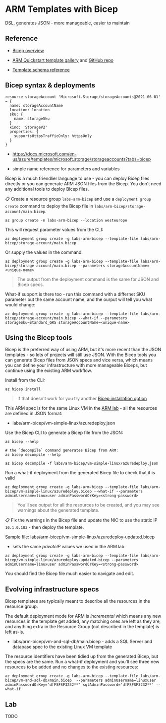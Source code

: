 # ARM Templates with Bicep

DSL, generates JSON - more manageable, easier to maintain

## Reference

- [Bicep overview](https://docs.microsoft.com/en-us/azure/azure-resource-manager/bicep/overview?tabs=bicep)

- [ARM Quickstart template gallery](https://azure.microsoft.com/en-gb/resources/templates/) and [GitHub repo](https://github.com/Azure/azure-quickstart-templates/tree/master/quickstarts)

- [Template schema reference](https://docs.microsoft.com/en-us/azure/templates/)



## Bicep syntax & deployments

```
resource storageAccount 'Microsoft.Storage/storageAccounts@2021-06-01' = {
  name: storageAccountName
  location: location
  sku: {
    name: storageSku
  }
  kind: 'StorageV2'
  properties: {
    supportsHttpsTrafficOnly: httpsOnly
  }
}
```

- https://docs.microsoft.com/en-us/azure/templates/microsoft.storage/storageaccounts?tabs=bicep

- simple name reference for parameters and variables 

Bicep is a much friendlier language to use - you can deploy Bicep files directly or you can generate ARM JSON files from the Bicep. You don't need any additional tools to deploy Bicep files.

📋 Create a resource group `labs-arm-bicep` and use a `deployment group create` command to deploy the Bicep file in `labs/arm-bicep/storage-account/main.bicep`.

```
az group create -n labs-arm-bicep --location westeurope
```

This will request parameter values from the CLI:

```
az deployment group create -g labs-arm-bicep --template-file labs/arm-bicep/storage-account/main.bicep
```

Or supply the values in the command:

```
az deployment group create -g labs-arm-bicep --template-file labs/arm-bicep/storage-account/main.bicep --parameters storageAccountName=<unique-name>
```

> The output from the deployment command is the same for JSON and Bicep specs.

What-if support is there too - run this command with a differnet SKU parameter but the same account name, and the ourput will tell you what would change:

```
az deployment group create -g labs-arm-bicep --template-file labs/arm-bicep/storage-account/main.bicep --what-if --parameters storageSku=Standard_GRS storageAccountName=<unique-name> 
```

## Using the Bicep tools

Bicep is the preferred way of using ARM, but it's more recent than the JSON templates - so lots of projects will still use JSON. With the Bicep tools you can generate Bicep files from JSON specs and vice versa, which means you can define your infrastructure with more manageable Biceps, but continue using the existing ARM workflow.

Install from the CLI:

```
az bicep install
```

> If that doesn't work for you try another [Bicep installation option](https://docs.microsoft.com/en-us/azure/azure-resource-manager/bicep/install#deployment-environment)

This ARM spec is for the same Linux VM in the [ARM lab]() - all the resources are defined in JSON format:

- labs/arm-bicep/vm-simple-linux/azuredeploy.json

Use the Bicep CLI to generate a Bicep file from the JSON:

```
az bicep --help

# the `decompile` command generates Bicep from ARM:
az bicep decompile --help 

az bicep decompile -f labs/arm-bicep/vm-simple-linux/azuredeploy.json
```

Run a what-if deployment from the generated Bicep file to check that it is valid

```
az deployment group create -g labs-arm-bicep --template-file labs/arm-bicep/vm-simple-linux/azuredeploy.bicep --what-if --parameters adminUsername=linuxuser adminPasswordOrKey=<strong-password>
```

> You'll see output for all the resources to be created, and you may see warnings about the generated template.

📋 Fix the warnings in the Bicep file and update the NIC to use the static IP `10.1.0.103` - then deploy the template.

Sample file: labs/arm-bicep/vm-simple-linux/azuredeploy-updated.bicep

- sets the same _privateIP_ values we used in the ARM lab

```
az deployment group create -g labs-arm-bicep --template-file labs/arm-bicep/vm-simple-linux/azuredeploy-updated.bicep --parameters adminUsername=linuxuser adminPasswordOrKey=<strong-password>
```

You should find the Bicep file much easier to navigate and edit.

## Evolving infrastructure specs

Bicep templates are typically meant to describe all the resources in the resource group. 

The default deployment mode for ARM is _incremental_ which means any new resources in the template get added, any matching ones are left as they are, and anything extra in the Resource Group (not described in the template) is left as-is.

- labs/arm-bicep/vm-and-sql-db/main.bicep - adds a SQL Server and database spec to the existing Linux VM template

The resource identifiers have been tidied up from the generated Bicep, but the specs are the same. Run a what-if deployment and you'll see three new resources to be added and no changes to the existing resources:

```
az deployment group create -g labs-arm-bicep --template-file labs/arm-bicep/vm-and-sql-db/main.bicep  --parameters adminUsername=linuxuser adminPasswordOrKey='dfFSFSF3232**' sqlAdminPassword='dfFSFSF3232**' --what-if
```


## Lab

TODO
